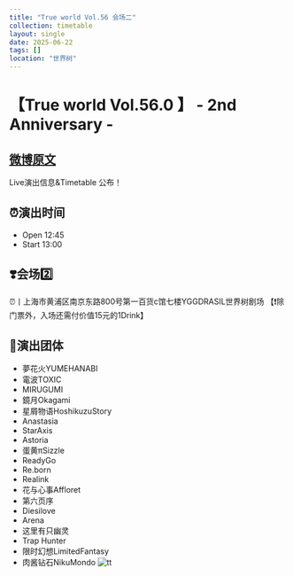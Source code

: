 ```yaml
---
title: "True world Vol.56 会场二"
collection: timetable
layout: single
date: 2025-06-22
tags: []
location: "世界树"
---
```


# 【True world Vol.56.0 】  - 2nd Anniversary -
## [微博原文](https://weibo.com/7845127268/PxhAIAH6q)
Live演出信息&Timetable 公布！
## ⏰演出时间
- Open 12:45
- Start 13:00
## ❣️会场2️⃣
⏰丨上海市黄浦区南京东路800号第一百货c馆七楼YGGDRASIL世界树剧场
【❗除门票外，入场还需付价值15元的1Drink】

## 👤演出团体
- 夢花火YUMEHANABI
- 電波TOXIC
- MIRUGUMI
- 鏡月Okagami
- 星屑物语HoshikuzuStory
- Anastasia
- StarAxis
- Astoria
- 蛋黄πSizzle
- ReadyGo
- Re.born
- Realink
- 花与心事Affloret
- 第六页序
- Diesilove
- Arena
- 这里有只幽灵
- Trap Hunter
- 限时幻想LimitedFantasy
- 肉酱钻石NikuMondo
![tt](/timetable/2025/06/22/5.jpg)  